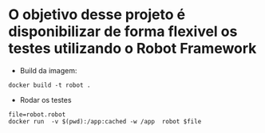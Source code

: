 # O objetivo desse projeto é disponibilizar de forma flexivel os testes utilizando o Robot Framework
  - Build da imagem:
  ```
  docker build -t robot .
  ```
  - Rodar os testes
  ```
  file=robot.robot 
  docker run  -v $(pwd):/app:cached -w /app  robot $file
  ```
